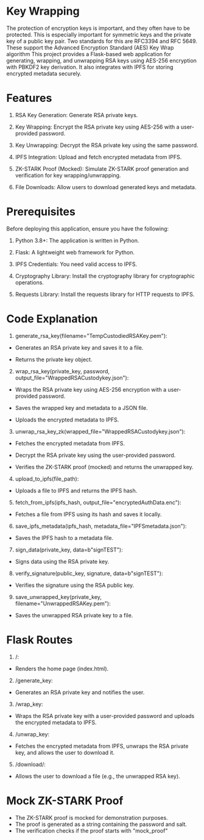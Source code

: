 # Key Wrapping
The protection of encryption keys is important, and they often have to be protected. This is especially important for symmetric keys and the private key of a public key pair. Two standards for this are RFC3394 and RFC 5649. These support the Advanced Encryption Standard (AES) Key Wrap algorithm
This project provides a Flask-based web application for generating, wrapping, and unwrapping RSA keys using AES-256 encryption with PBKDF2 key derivation. It also integrates with IPFS for storing encrypted metadata securely.

# Features

1. RSA Key Generation: Generate RSA private keys.

2. Key Wrapping: Encrypt the RSA private key using AES-256 with a user-provided password.

3. Key Unwrapping: Decrypt the RSA private key using the same password.

4. IPFS Integration: Upload and fetch encrypted metadata from IPFS.

5. ZK-STARK Proof (Mocked): Simulate ZK-STARK proof generation and verification for key wrapping/unwrapping.

6. File Downloads: Allow users to download generated keys and metadata.

# Prerequisites

Before deploying this application, ensure you have the following:

1. Python 3.8+: The application is written in Python.

2. Flask: A lightweight web framework for Python.

3. IPFS Credentials: You need valid access to IPFS.

4. Cryptography Library: Install the cryptography library for cryptographic operations.

5. Requests Library: Install the requests library for HTTP requests to IPFS.

# Code Explanation

1. generate_rsa_key(filename="TempCustodiedRSAKey.pem"):

* Generates an RSA private key and saves it to a file.

* Returns the private key object.

2. wrap_rsa_key(private_key, password, output_file="WrappedRSACustodykey.json"):

* Wraps the RSA private key using AES-256 encryption with a user-provided password.

* Saves the wrapped key and metadata to a JSON file.

* Uploads the encrypted metadata to IPFS.

3. unwrap_rsa_key_zk(wrapped_file="WrappedRSACustodykey.json"):

* Fetches the encrypted metadata from IPFS.

* Decrypt the RSA private key using the user-provided password.

* Verifies the ZK-STARK proof (mocked) and returns the unwrapped key.

4. upload_to_ipfs(file_path):

* Uploads a file to IPFS and returns the IPFS hash.

5. fetch_from_ipfs(ipfs_hash, output_file="encryptedAuthData.enc"):

* Fetches a file from IPFS using its hash and saves it locally.

6. save_ipfs_metadata(ipfs_hash, metadata_file="IPFSmetadata.json"):

* Saves the IPFS hash to a metadata file.

7. sign_data(private_key, data=b"signTEST"):

* Signs data using the RSA private key.

8. verify_signature(public_key, signature, data=b"signTEST"):

* Verifies the signature using the RSA public key.

9. save_unwrapped_key(private_key, filename="UnwrappedRSAKey.pem"):

* Saves the unwrapped RSA private key to a file.

# Flask Routes
1. /:

* Renders the home page (index.html).

2. /generate_key:

* Generates an RSA private key and notifies the user.

3. /wrap_key:

* Wraps the RSA private key with a user-provided password and uploads the encrypted metadata to IPFS.

4. /unwrap_key:

* Fetches the encrypted metadata from IPFS, unwraps the RSA private key, and allows the user to download it.

5. /download/<filename>:

* Allows the user to download a file (e.g., the unwrapped RSA key).

# Mock ZK-STARK Proof
* The ZK-STARK proof is mocked for demonstration purposes.
* The proof is generated as a string containing the password and salt.
* The verification checks if the proof starts with "mock_proof"
